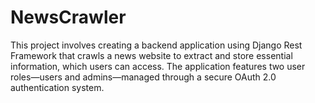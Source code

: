 # NewsCrawler
This project involves creating a backend application using Django Rest Framework that crawls a news website to extract and store essential information, which users can access. The application features two user roles—users and admins—managed through a secure OAuth 2.0 authentication system. 

